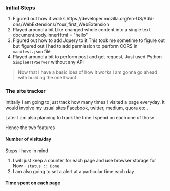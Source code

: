 ### Initial Steps

1. Figured out how it works
https.//developer.mozilla.org/en-US/Add-ons/WebExtensions/Your_first_WebExtension
2. Played around a bit Like changed whole content into a single text
document.body.innerHtml = "hello"
3. Figured out how to add Jquery to it
This took me sometime to figure out but figured out I had to add permission to perform CORS in `manifest.json` file
4. Played around a bit to perform post and get request, Just used Python `SimpleHTTPServer` without any API

> Now that I have a basic idea of how it works I am gonna go ahead with building the one I want

### The site tracker

Intitally I am going to just track how many times I visited a page everyday. It would involve my usual sites Facebook, twitter, medium, quora etc.,

Later I am also planning to track the time I spend on each one of those.

Hence the two features

#### Number of visits/day

Steps I have in mind
1. I will just keep a counter for each page and use browser storage for Now - `status :: Done`
2. I am also going to set a alert at a particular time each day

#### Time spent on each page
